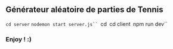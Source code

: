 ## Générateur aléatoire de parties de Tennis

`cd server`
` nodemon start server.js``  `cd` `cd client` `npm run dev``

### Enjoy ! :)
